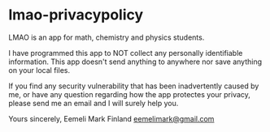 # lmao-privacypolicy

LMAO is an app for math, chemistry and physics students.

I have programmed this app to NOT collect any personally identifiable information. This app doesn't send anything to anywhere nor save anything on your local files.

If you find any security vulnerability that has been inadvertently caused by me, or have any question regarding how the app protectes your privacy, please send me an email and I will surely help you.

Yours sincerely,
Eemeli Mark
Finland
eemelimark@gmail.com
